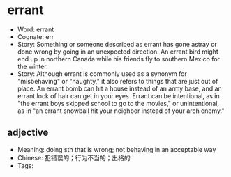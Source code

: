 # errant

- Word: errant
- Cognate: err
- Story: Something or someone described as errant has gone astray or done wrong by going in an unexpected direction. An errant bird might end up in northern Canada while his friends fly to southern Mexico for the winter.
- Story: Although errant is commonly used as a synonym for "misbehaving" or "naughty," it also refers to things that are just out of place. An errant bomb can hit a house instead of an army base, and an errant lock of hair can get in your eyes. Errant can be intentional, as in "the errant boys skipped school to go to the movies," or unintentional, as in "an errant snowball hit your neighbor instead of your arch enemy."

## adjective

- Meaning: doing sth that is wrong; not behaving in an acceptable way
- Chinese: 犯错误的；行为不当的；出格的
- Tags: 


